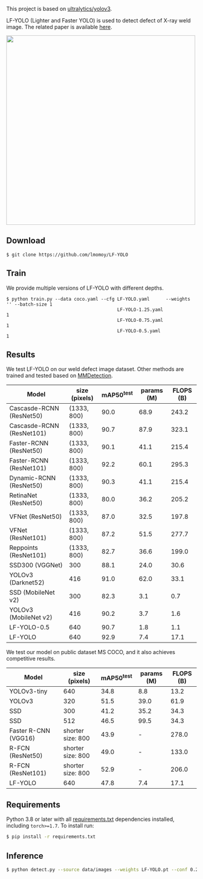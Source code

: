 This project is based on [ultralytics/yolov3](https://github.com/ultralytics/yolov3).

LF-YOLO (Lighter and Faster YOLO) is used to detect defect of X-ray weld image. The related paper is available [here](http://arxiv.org/abs/2110.15045).

<img width="500" src="https://raw.githubusercontent.com/lmomoy/images/main/weld_result.jpg">

## Download

```download
$ git clone https://github.com/lmomoy/LF-YOLO
```
## Train
We provide multiple versions of LF-YOLO with different depths. 

```train
$ python train.py --data coco.yaml --cfg LF-YOLO.yaml      --weights '' --batch-size 1
                                         LF-YOLO-1.25.yaml                           1
                                         LF-YOLO-0.75.yaml                           1
                                         LF-YOLO-0.5.yaml                            1
```

## Results
We test LF-YOLO on our weld defect image dataset. Other methods are trained and tested based on [MMDetection](https://github.com/open-mmlab/mmdetection).

Model                      |size (pixels)          |mAP50<sup>test<br>  |params (M)         |FLOPS (B)
---                        |---                    |---                 |---                |---               
Cascasde-RCNN (ResNet50)   |(1333, 800)            |90.0                |68.9               |243.2
Cascasde-RCNN (ResNet101)  |(1333, 800)            |90.7                |87.9               |323.1
Faster-RCNN (ResNet50)     |(1333, 800)            |90.1                |41.1               |215.4
Faster-RCNN (ResNet101)    |(1333, 800)            |92.2                |60.1               |295.3
Dynamic-RCNN (ResNet50)    |(1333, 800)            |90.3                |41.1               |215.4
RetinaNet (ResNet50)       |(1333, 800)            |80.0                |36.2               |205.2
VFNet (ResNet50)           |(1333, 800)            |87.0                |32.5               |197.8
VFNet (ResNet101)          |(1333, 800)            |87.2                |51.5               |277.7
Reppoints (ResNet101)      |(1333, 800)            |82.7                |36.6               |199.0
SSD300 (VGGNet)            |300                    |88.1                |24.0               |30.6
YOLOv3 (Darknet52)         |416                    |91.0                |62.0               |33.1
SSD (MobileNet v2)         |300                    |82.3                |3.1                |0.7
YOLOv3 (MobileNet v2)      |416                    |90.2                |3.7                |1.6
LF-YOLO-0.5                |640                    |90.7                |1.8                |1.1
LF-YOLO                    |640                    |92.9                |7.4                |17.1


We test our model on public dataset MS COCO, and it also achieves competitive results.

Model                  |size (pixels)          |mAP50<sup>test<br>  |params (M)         |FLOPS (B)
---                    |---                    |---                 |---                |---               
YOLOv3-tiny            |640                    |34.8                |8.8                |13.2
YOLOv3                 |320                    |51.5                |39.0               |61.9
SSD                    |300                    |41.2                |35.2               |34.3
SSD                    |512                    |46.5                |99.5               |34.3
Faster R-CNN (VGG16)   |shorter size: 800      |43.9                |-                  |278.0
R-FCN (ResNet50)       |shorter size: 800      |49.0                |-                  |133.0
R-FCN (ResNet101)      |shorter size: 800      |52.9                |-                  |206.0
LF-YOLO                |640                    |47.8                |7.4                |17.1




[comment]: <> (<details>)

[comment]: <> (  <summary>Table Notes &#40;click to expand&#41;</summary>)
  
[comment]: <> (  * AP<sup>test</sup> denotes COCO [test-dev2017]&#40;http://cocodataset.org/#upload&#41; server results, all other AP results denote val2017 accuracy.  )

[comment]: <> (  * AP values are for single-model single-scale unless otherwise noted. **Reproduce mAP** by `python test.py --data coco.yaml --img 640 --conf 0.001 --iou 0.65`  )

[comment]: <> (  * Speed<sub>GPU</sub> averaged over 5000 COCO val2017 images using a GCP [n1-standard-16]&#40;https://cloud.google.com/compute/docs/machine-types#n1_standard_machine_types&#41; V100 instance, and includes FP16 inference, postprocessing and NMS. **Reproduce speed** by `python test.py --data coco.yaml --img 640 --conf 0.25 --iou 0.45`  )

[comment]: <> (  * All checkpoints are trained to 300 epochs with default settings and hyperparameters &#40;no autoaugmentation&#41;. )

[comment]: <> (</details>)


## Requirements

Python 3.8 or later with all [requirements.txt](https://github.com/ultralytics/yolov3/blob/master/requirements.txt) dependencies installed, including `torch>=1.7`. To install run:
```bash
$ pip install -r requirements.txt
```
## Inference
```bash
$ python detect.py --source data/images --weights LF-YOLO.pt --conf 0.25
```

